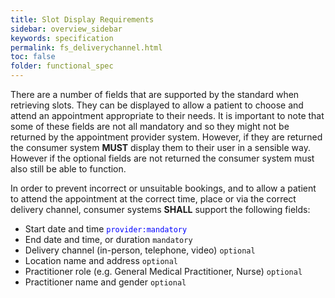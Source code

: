 ```yaml
---
title: Slot Display Requirements
sidebar: overview_sidebar
keywords: specification
permalink: fs_deliverychannel.html
toc: false
folder: functional_spec
---
```


There are a number of fields that are supported by the standard when retrieving slots. They can be displayed to allow a patient to choose and attend an appointment appropriate to their needs. It is important to note that some of these fields are not all mandatory and so they might not be returned by the appointment provider system. However, if they are returned the consumer system **MUST** display them to their user in a sensible way. However if the optional fields are not returned the consumer system must also still be able to function.

In order to prevent incorrect or unsuitable bookings, and to allow a patient to attend the appointment at the correct time, place or via the correct delivery channel, consumer systems **SHALL** support the following fields: 

- Start date and time <span style="color:blue">`provider:mandatory`</span>
- End date and time, or duration `mandatory`
- Delivery channel (in-person, telephone, video) `optional`
- Location name and address `optional`
- Practitioner role (e.g. General Medical Practitioner, Nurse) `optional`
- Practitioner name and gender `optional`
